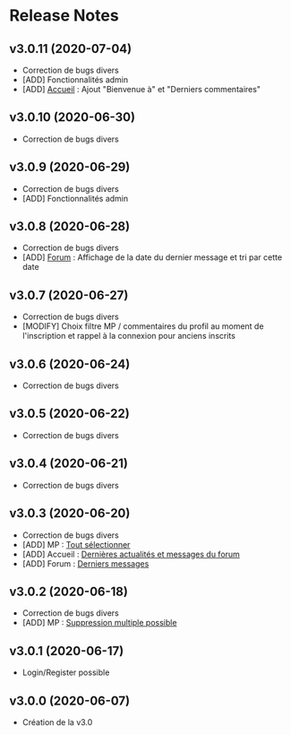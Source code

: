 # Release Notes

## v3.0.11 (2020-07-04)
- Correction de bugs divers 
- [ADD] Fonctionnalités admin
- [ADD] [Accueil](https://www.tickling.fr) : Ajout "Bienvenue à" et "Derniers commentaires"

## v3.0.10 (2020-06-30)
- Correction de bugs divers 

## v3.0.9 (2020-06-29)
- Correction de bugs divers 
- [ADD] Fonctionnalités admin

## v3.0.8 (2020-06-28)
- Correction de bugs divers 
- [ADD] [Forum](https://www.tickling.fr/forum) : Affichage de la date du dernier message et tri par cette date

## v3.0.7 (2020-06-27)
- Correction de bugs divers 
- [MODIFY] Choix filtre MP / commentaires du profil au moment de l'inscription et rappel à la connexion pour anciens inscrits

## v3.0.6 (2020-06-24)
- Correction de bugs divers 

## v3.0.5 (2020-06-22)
- Correction de bugs divers 

## v3.0.4 (2020-06-21)
- Correction de bugs divers 

## v3.0.3 (2020-06-20)
- Correction de bugs divers 
- [ADD] MP : [Tout sélectionner](https://www.tickling.fr/user/mp)
- [ADD] Accueil : [Dernières actualités et messages du forum](https://www.tickling.fr/)
- [ADD] Forum : [Derniers messages](https://www.tickling.fr/forum/derniers)

## v3.0.2 (2020-06-18)
- Correction de bugs divers 
- [ADD] MP : [Suppression multiple possible](https://www.tickling.fr/user/mp) 

## v3.0.1 (2020-06-17)
- Login/Register possible 

## v3.0.0 (2020-06-07)
- Création de la v3.0

